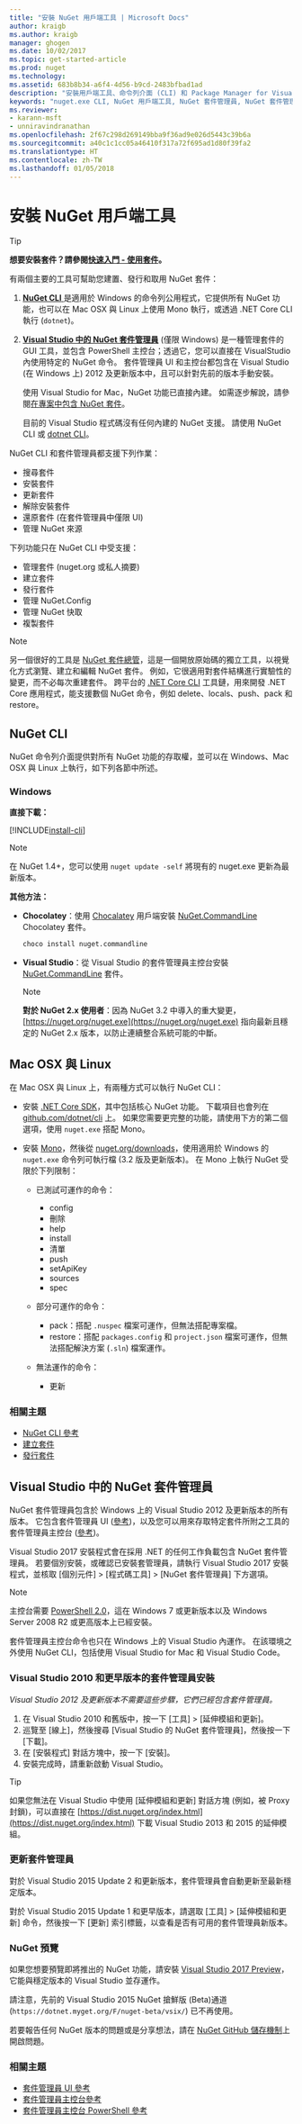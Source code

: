 ```yaml
---
title: "安裝 NuGet 用戶端工具 | Microsoft Docs"
author: kraigb
ms.author: kraigb
manager: ghogen
ms.date: 10/02/2017
ms.topic: get-started-article
ms.prod: nuget
ms.technology: 
ms.assetid: 683b8b34-a6f4-4d56-b9cd-2483bfbad1ad
description: "安裝用戶端工具、命令列介面 (CLI) 和 Package Manager for Visual Studio 的指南。"
keywords: "nuget.exe CLI, NuGet 用戶端工具, NuGet 套件管理員, NuGet 套件管理員主控台, NuGet for Visual Studio, NuGet 搶鮮版 (Beta)通道"
ms.reviewer:
- karann-msft
- unniravindranathan
ms.openlocfilehash: 2f67c298d269149bba9f36ad9e026d5443c39b6a
ms.sourcegitcommit: a40c1c1cc05a46410f317a72f695ad1d80f39fa2
ms.translationtype: HT
ms.contentlocale: zh-TW
ms.lasthandoff: 01/05/2018
---
```

# <a name="installing-nuget-client-tools"></a>安裝 NuGet 用戶端工具

> [!Tip]
> **想要安裝套件？請參閱[快速入門 - 使用套件](../Quickstart/Use-a-Package.md)。**

有兩個主要的工具可幫助您建置、發行和取用 NuGet 套件：

1. [**NuGet CLI** ](#nuget-cli) 是適用於 Windows 的命令列公用程式，它提供所有 NuGet 功能，也可以在 Mac OSX 與 Linux 上使用 Mono 執行，或透過 .NET Core CLI 執行 (`dotnet`)。
1. [**Visual Studio 中的 NuGet 套件管理員**](#nuget-package-manager-in-visual-studio) (僅限 Windows) 是一種管理套件的 GUI 工具，並包含 PowerShell 主控台；透過它，您可以直接在 VisualStudio 內使用特定的 NuGet 命令。 套件管理員 UI 和主控台都包含在 Visual Studio (在 Windows 上) 2012 及更新版本中，且可以針對先前的版本手動安裝。

    使用 Visual Studio for Mac，NuGet 功能已直接內建。 如需逐步解說，請參閱[在專案中包含 NuGet 套件](/visualstudio/mac/nuget-walkthrough)。

    目前的 Visual Studio 程式碼沒有任何內建的 NuGet 支援。 請使用 NuGet CLI 或 [dotnet CLI](../Tools/dotnet-Commands.md)。

NuGet CLI 和套件管理員都支援下列作業：

- 搜尋套件
- 安裝套件
- 更新套件
- 解除安裝套件
- 還原套件 (在套件管理員中僅限 UI)
- 管理 NuGet 來源

下列功能只在 NuGet CLI 中受支援：

- 管理套件 (nuget.org 或私人摘要)
- 建立套件 
- 發行套件
- 管理 NuGet.Config
- 管理 NuGet 快取
- 複製套件

> [!Note]
> 另一個很好的工具是 [NuGet 套件總管](https://github.com/NuGetPackageExplorer/NuGetPackageExplorer)，這是一個開放原始碼的獨立工具，以視覺化方式瀏覽、建立和編輯 NuGet 套件。 例如，它很適用對套件結構進行實驗性的變更，而不必每次重建套件。
> 跨平台的 [.NET Core CLI](/dotnet/articles/core/tools/index#installation) 工具鏈，用來開發 .NET Core 應用程式，能支援數個 NuGet 命令，例如 delete、locals、push、pack 和 restore。 

## <a name="nuget-cli"></a>NuGet CLI

NuGet 命令列介面提供對所有 NuGet 功能的存取權，並可以在 Windows、Mac OSX 與 Linux 上執行，如下列各節中所述。

### <a name="windows"></a>Windows

**直接下載：**

[!INCLUDE[install-cli](../includes/install-cli.md)]

> [!Note]
> 在 NuGet 1.4+，您可以使用 `nuget update -self` 將現有的 nuget.exe 更新為最新版本。

**其他方法：**

- **Chocolatey**：使用 [Chocalatey](http://chocolatey.org) 用戶端安裝 [NuGet.CommandLine](http://chocolatey.org/packages/NuGet.CommandLine) Chocolatey 套件。 

    ```ps
    choco install nuget.commandline
    ```

- **Visual Studio**：從 Visual Studio 的套件管理員主控台安裝 [NuGet.CommandLine](http://www.nuget.org/packages/NuGet.CommandLine/) 套件。

    > [!Note]
    > **對於 NuGet 2.x 使用者**：因為 NuGet 3.2 中導入的重大變更，[https://nuget.org/nuget.exe](https://nuget.org/nuget.exe) 指向最新且穩定的 NuGet 2.x 版本，以防止連續整合系統可能的中斷。

<a name="compatibility-with-mono"></a>

## <a name="mac-osx-and-linux"></a>Mac OSX 與 Linux

在 Mac OSX 與 Linux 上，有兩種方式可以執行 NuGet CLI：

- 安裝 [.NET Core SDK](https://www.microsoft.com/net/download/core)，其中包括核心 NuGet 功能。 下載項目也會列在 [github.com/dotnet/cli](https://github.com/dotnet/cli) 上。 如果您需要更完整的功能，請使用下方的第二個選項，使用 `nuget.exe` 搭配 Mono。

- 安裝 [Mono](http://www.mono-project.com/docs/getting-started/install/)，然後從 [nuget.org/downloads](https://nuget.org/downloads)，使用適用於 Windows 的 `nuget.exe` 命令列可執行檔 (3.2 版及更新版本)。 在 Mono 上執行 NuGet 受限於下列限制：

    - 已測試可運作的命令：
        - config
        - 刪除
        - help
        - install
        - 清單
        - push
        - setApiKey
        - sources
        - spec

    - 部分可運作的命令：
        - pack：搭配 `.nuspec` 檔案可運作，但無法搭配專案檔。
        - restore：搭配 `packages.config` 和 `project.json` 檔案可運作，但無法搭配解決方案 (`.sln`) 檔案運作。

    - 無法運作的命令：
        - 更新

### <a name="related-topics"></a>相關主題

- [NuGet CLI 參考](../tools/nuget-exe-cli-reference.md)
- [建立套件](../create-packages/creating-a-package.md)
- [發行套件](../create-packages/publish-a-package.md)

## <a name="nuget-package-manager-in-visual-studio"></a>Visual Studio 中的 NuGet 套件管理員

NuGet 套件管理員包含於 Windows 上的 Visual Studio 2012 及更新版本的所有版本。 它包含套件管理員 UI ([參考](../tools/package-manager-ui.md))，以及您可以用來存取特定套件所附之工具的套件管理員主控台 ([參考](../tools/package-manager-console.md))。

Visual Studio 2017 安裝程式會在採用 .NET 的任何工作負載包含 NuGet 套件管理員。 若要個別安裝，或確認已安裝套管理員，請執行 Visual Studio 2017 安裝程式，並核取 [個別元件] > [程式碼工具] > [NuGet 套件管理員] 下方選項。

> [!Note]
> 主控台需要 [PowerShell 2.0](http://support.microsoft.com/kb/968929)，這在 Windows 7 或更新版本以及 Windows Server 2008 R2 或更高版本上已經安裝。
>
> 套件管理員主控台命令也只在 Windows 上的 Visual Studio 內運作。 在該環境之外使用 NuGet CLI，包括使用 Visual Studio for Mac 和 Visual Studio Code。

### <a name="package-manager-installation-for-visual-studio-2010-and-earlier"></a>Visual Studio 2010 和更早版本的套件管理員安裝

*Visual Studio 2012 及更新版本不需要這些步驟，它們已經包含套件管理員。*

1. 在 Visual Studio 2010 和舊版中，按一下 [工具] > [延伸模組和更新]。
1. 巡覽至 [線上]，然後搜尋 [Visual Studio 的 NuGet 套件管理員]，然後按一下 [下載]。
1. 在 [安裝程式] 對話方塊中，按一下 [安裝]。
1. 安裝完成時，請重新啟動 Visual Studio。

> [!Tip]
> 如果您無法在 Visual Studio 中使用 [延伸模組和更新] 對話方塊 (例如，被 Proxy 封鎖)，可以直接在 [https://dist.nuget.org/index.html](https://dist.nuget.org/index.html) 下載 Visual Studio 2013 和 2015 的延伸模組。

### <a name="updating-the-package-manager"></a>更新套件管理員

對於 Visual Studio 2015 Update 2 和更新版本，套件管理員會自動更新至最新穩定版本。

對於 Visual Studio 2015 Update 1 和更早版本，請選取 [工具] > [延伸模組和更新] 命令，然後按一下 [更新] 索引標籤，以查看是否有可用的套件管理員新版本。  

### <a name="nuget-previews"></a>NuGet 預覽

如果您想要預覽即將推出的 NuGet 功能，請安裝 [Visual Studio 2017 Preview](https://www.visualstudio.com/vs/preview/)，它能與穩定版本的 Visual Studio 並存運作。

請注意，先前的 Visual Studio 2015 NuGet 搶鮮版 (Beta)通道 (`https://dotnet.myget.org/F/nuget-beta/vsix/`) 已不再使用。

若要報告任何 NuGet 版本的問題或是分享想法，請在 [NuGet GitHub 儲存機制](https://github.com/Nuget/Home)上開啟問題。

### <a name="related-topics"></a>相關主題

- [套件管理員 UI 參考](../tools/package-manager-ui.md)
- [套件管理員主控台參考](../tools/package-manager-console.md)
- [套件管理員主控台 PowerShell 參考](../tools/powershell-reference.md)